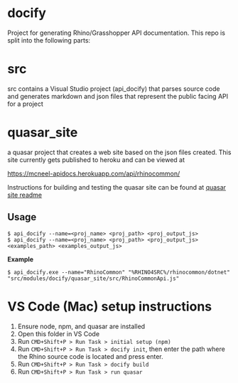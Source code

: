 # docify
Project for generating Rhino/Grasshopper API documentation. This repo is split into the following parts:

# src 
src contains a Visual Studio project (api_docify) that parses source code and generates markdown and json files that represent the public facing API for a project
# quasar_site
a quasar project that creates a web site based on the json files created. This site currently gets published to heroku and can be viewed at

https://mcneel-apidocs.herokuapp.com/api/rhinocommon/

Instructions for building and testing the quasar site can be found at
[quasar site readme](quasar_site/readme.md)


## Usage

```shell
$ api_docify --name=<proj_name> <proj_path> <proj_output_js>
$ api_docify --name=<proj_name> <proj_path> <proj_output_js> <examples_path> <examples_output_js>
```

**Example**

```shell
$ api_docify.exe --name="RhinoCommon" "%RHINO4SRC%/rhinocommon/dotnet" "src/modules/docify/quasar_site/src/RhinoCommonApi.js"
```

# VS Code (Mac) setup instructions

1. Ensure node, npm, and quasar are installed
2. Open this folder in VS Code
3. Run `CMD+Shift+P > Run Task > initial setup (npm)` 
4. Run `CMD+Shift+P > Run Task > docify init`, then enter the path where the Rhino source code is located and press enter.
5. Run `CMD+Shift+P > Run Task > docify build`
5. Run `CMD+Shift+P > Run Task > run quasar`